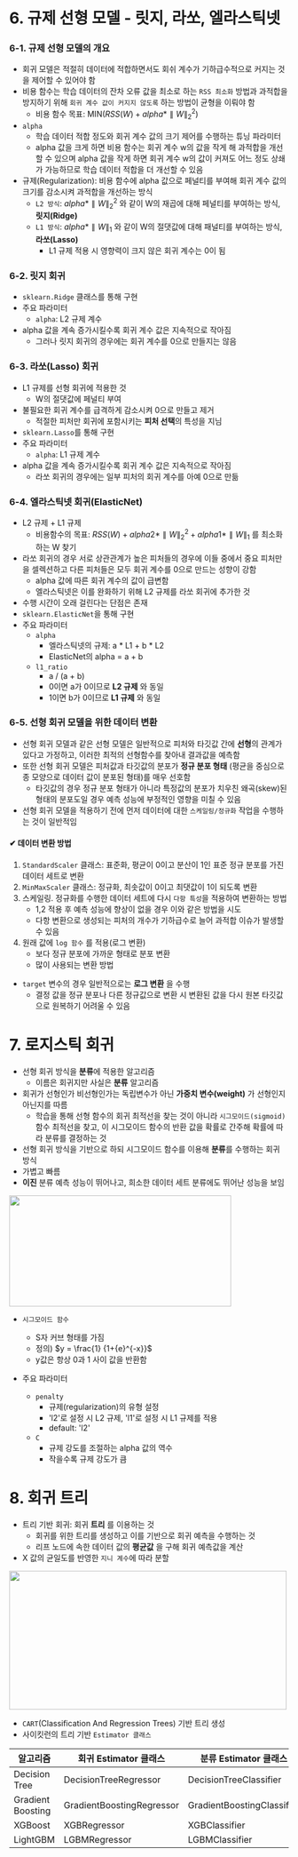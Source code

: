 # **6. 규제 선형 모델 - 릿지, 라쏘, 엘라스틱넷**

### **6-1. 규제 선형 모델의 개요**
- 회귀 모델은 적절히 데이터에 적합하면서도 회쉬 계수가 기하급수적으로 커지는 것을 제어할 수 있어야 함
- 비용 함수는 학습 데이터의 잔차 오류 값을 최소로 하는 ```RSS 최소화``` 방법과 과적합을 방지하기 위해 ```회귀 계수 값이 커지지 않도록``` 하는 방법이 균형을 이뤄야 함
	- 비용 함수 목표: MIN($RSS(W) + alpha * \parallel W\parallel_{2}^{2}$)
- ```alpha```
	- 학습 데이터 적합 정도와 회귀 계수 값의 크기 제어를 수행하는 튜닝 파라미터
	- alpha 값을 크게 하면 비용 함수는 회귀 계수 w의 값을 작게 해 과적합을 개선할 수 있으며 alpha 값을 작게 하면 회귀 계수 w의 값이 커져도 어느 정도 상쇄가 가능하므로 학습 데이터 적합을 더 개선할 수 있음
- 규제(Regularization): 비용 함수에 alpha 값으로 페널티를 부여해 회귀 계수 값의 크기를 감소시켜 과적합을 개선하는 방식
	- ```L2 방식```: $alpha * \parallel W\parallel_{2}^{2}$ 와 같이 W의 재곱에 대해 페널티를 부여하는 방식, **릿지(Ridge)**
	- ```L1 방식```: $alpha * \parallel W\parallel_{1}$ 와 같이 W의 절댓값에 대해 패널티를 부여하는 방식, **라쏘(Lasso)**
		- L1 규제 적용 시 영향력이 크지 않은 회귀 계수는 0이 됨 

### **6-2. 릿지 회귀**
- ```sklearn.Ridge``` 클래스를 통해 구현
- 주요 파라미터
	- ```alpha```: L2 규제 계수
- alpha 값을 계속 증가시킬수록 회귀 계수 값은 지속적으로 작아짐
	- 그러나 릿지 회귀의 경우에는 회귀 계수를 0으로 만들지는 않음

### **6-3. 라쏘(Lasso) 회귀**
- L1 규제를 선형 회귀에 적용한 것
	- W의 절댓값에 페널티 부여 
- 불필요한 회귀 계수를 급격하게 감소시켜 0으로 만들고 제거
	- 적절한 피처만 회귀에 포함시키는 **피처 선택**의 특성을 지님
- ```sklearn.Lasso```를 통해 구현
- 주요 파라미터
	- ```alpha```: L1 규제 계수
- alpha 값을 계속 증가시킬수록 회귀 계수 값은 지속적으로 작아짐
	- 라쏘 회귀의 경우에는 일부 피처의 회귀 계수를 아예 0으로 만듦

### **6-4. 엘라스틱넷 회귀(ElasticNet)**
- L2 규제 + L1 규제
	- 비용함수의 목표: $RSS(W) + alpha2 * \parallel W\parallel_{2}^{2} + alpha1 * \parallel W\parallel_{1}$ 를 최소화하는 W 찾기
- 라쏘 회귀의 경우 서로 상관관계가 높은 피처들의 경우에 이들 중에서 중요 피처만을 셀렉션하고 다른 피처들은 모두 회귀 계수를 0으로 만드는 성향이 강함
	- alpha 값에 따른 회귀 계수의 값이 급변함
	- 엘라스틱넷은 이를 완화하기 위해 L2 규제를 라쏘 회귀에 추가한 것
- 수행 시간이 오래 걸린다는 단점은 존재
- ```sklearn.ElasticNet```을 통해 구현
- 주요 파라미터
	- ```alpha```
		- 엘라스틱넷의 규제: a * L1 + b * L2
		- ElasticNet의 alpha = a + b 
	- ```l1_ratio``` 
		- a / (a + b) 
		- 0이면 a가 0이므로 **L2 규제** 와 동일
		- 1이면 b가 0이므로 **L1 규제** 와 동일

### **6-5. 선형 회귀 모델을 위한 데이터 변환**
- 선형 회귀 모델과 같은 선형 모델은 일반적으로 피처와 타깃값 간에 **선형**의 관계가 있다고 가정하고, 이러한 최적의 선형함수를 찾아내 결과값을 예측함
- 또한 선형 회귀 모델은 피처값과 타깃값의 분포가 **정규 분포 형태** (평균을 중심으로 종 모양으로 데이터 값이 분포된 형태)를 매우 선호함
	- 타깃값의 경우 정규 분포 형태가 아니라 특정값의 분포가 치우친 왜곡(skew)된 형태의 분포도일 경우 예측 성능에 부정적인 영향을 미칠 수 있음
- 선형 회귀 모델을 적용하기 전에 먼저 데이터에 대한 ```스케일링/정규화``` 작업을 수행하는 것이 일반적임

#### **✔ 데이터 변환 방법**
1. ```StandardScaler``` 클래스: 표준화, 평균이 0이고 분산이 1인 표준 정규 분포를 가진 데이터 세트로 변환
2. ```MinMaxScaler``` 클래스: 정규화, 최솟값이 0이고 최댓값이 1이 되도록 변환
3. 스케일링. 정규화를 수행한 데이터 세트에 다시 ```다항 특성```을 적용하여 변환하는 방법
	- 1,2 적용 후 예측 성능에 향상이 없을 경우 이와 같은 방법을 시도
	- 다항 변환으로 생성되는 피처의 개수가 기하급수로 늘어 과적합 이슈가 발생할 수 있음
4. 원래 값에 ```log 함수``` 를 적용(로그 변환)
	- 보다 정규 분포에 가까운 형태로 분포 변환
	- 많이 사용되는 변환 방법

- ```target``` 변수의 경우 일반적으로는 **로그 변환** 을 수행
	- 결정 값을 정규 분포나 다른 정규값으로 변환 시 변환된 값을 다시 원본 타깃값으로 원복하기 어려울 수 있음  

# **7. 로지스틱 회귀**
- 선형 회귀 방식을 **분류**에 적용한 알고리즘
  - 이름은 회귀지만 사실은 **분류** 알고리즘
- 회귀가 선형인가 비선형인가는 독립변수가 아닌 **가중치 변수(weight)** 가 선형인지 아닌지를 따름
  - 학습을 통해 선형 함수의 회귀 최적선을 찾는 것이 아니라 ```시그모이드(sigmoid)``` 함수 최적선을 찾고, 이 시그모이드 함수의 반환 값을 확률로 간주해 확률에 따라 분류를 결정하는 것 
- 선형 회귀 방식을 기반으로 하되 시그모이드 함수를 이용해 **분류**를 수행하는 회귀 방식
- 가볍고 빠름
- **이진** 분류 예측 성능이 뛰어나고, 희소한 데이터 세트 분류에도 뛰어난 성능을 보임

<img src = "https://github.com/chasubeen/ESAA_8th_YB/assets/98953721/d53ea33b-8e8c-44c5-ade1-d758f7d25d68" width = 400 height = 200>

- ```시그모이드 함수```
  - S자 커브 형태를 가짐
  - 정의) $y = \frac{1} {1+{e}^{-x}}$ 
  - y값은 항상 0과 1 사이 값을 반환함
  
- 주요 파라미터
  - ```penalty```
    - 규제(regularization)의 유형 설정 
    - 'l2'로 설정 시 L2 규제, 'l1'로 설정 시 L1 규제를 적용
    - default: 'l2'
  - ```C```
    - 규제 강도를 조절하는 alpha 값의 역수
    - 작을수록 규제 강도가 큼
    
# **8. 회귀 트리**
- 트리 기반 회귀: 회귀 **트리** 를 이용하는 것
	- 회귀를 위한 트리를 생성하고 이를 기반으로 회귀 예측을 수행하는 것
	- 리프 노드에 속한 데이터 값의 **평균값** 을 구해 회귀 예측값을 계산
- X 값의 균일도를 반영한 ```지니 계수```에 따라 분할

<img src = "https://github.com/chasubeen/ESAA_8th_YB/assets/98953721/8f94f387-51b4-4c3b-8572-5681d3109ffa" width = 500 height = 250>

- ```CART```(Classification And Regression Trees) 기반 트리 생성
- 사이킷런의 트리 기반 ```Estimator 클래스```  

|알고리즘|회귀 Estimator 클래스|분류 Estimator 클래스|  
|-------|----------|----------|
|Decision Tree|DecisionTreeRegressor|DecisionTreeClassifier|
|Gradient Boosting|GradientBoostingRegressor|GradientBoostingClassifier|
|XGBoost|XGBRegressor|XGBClassifier|
|LightGBM|LGBMRegressor|LGBMClassifier|

















